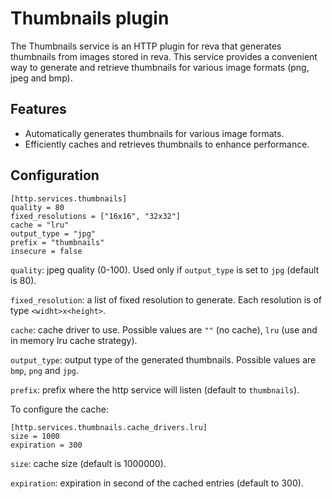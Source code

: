 # Thumbnails plugin

The Thumbnails service is an HTTP plugin for reva that generates thumbnails from images stored in reva. This service provides a convenient way to generate and retrieve thumbnails for various image formats (png, jpeg and bmp).

## Features

- Automatically generates thumbnails for various image formats.
- Efficiently caches and retrieves thumbnails to enhance performance.

## Configuration

```
[http.services.thumbnails]
quality = 80
fixed_resolutions = ["16x16", "32x32"]
cache = "lru"
output_type = "jpg"
prefix = "thumbnails"
insecure = false
```

`quality`: jpeg quality (0-100). Used only if `output_type` is set to `jpg` (default is 80).

`fixed_resolution`: a list of fixed resolution to generate. Each resolution is of type `<widht>x<height>`.

`cache`: cache driver to use. Possible values are `""` (no cache), `lru` (use and in memory lru cache strategy).

`output_type`: output type of the generated thumbnails. Possible values are `bmp`, `png` and `jpg`.

`prefix`: prefix where the http service will listen (default to `thumbnails`).


To configure the cache:

```
[http.services.thumbnails.cache_drivers.lru]
size = 1000
expiration = 300
```

`size`: cache size (default is 1000000).

`expiration`: expiration in second of the cached entries (default to 300).
